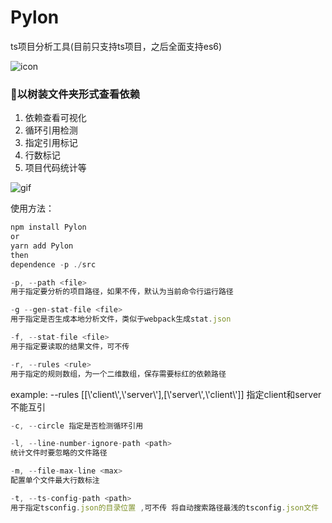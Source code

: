 # Pylon

ts项目分析工具(目前只支持ts项目，之后全面支持es6)

![icon](http://p0.meituan.net/dpgroup/243596a4048a4d9f7f00c8a6f11fb18b3131.png)


### 以树装文件夹形式查看依赖

1. 依赖查看可视化
3. 循环引用检测
4. 指定引用标记
2. 行数标记
5. 项目代码统计等

![gif](http://p1.meituan.net/dpgroup/7979e2d96f33ad2dd3bb01dacbec0ad84932521.gif)

使用方法：

```js
npm install Pylon
or
yarn add Pylon
then
dependence -p ./src
```


 ```js
-p, --path <file>
用于指定要分析的项目路径，如果不传，默认为当前命令行运行路径
 ```

 ```js
-g --gen-stat-file <file>
用于指定是否生成本地分析文件，类似于webpack生成stat.json
 ```

 ```js
-f, --stat-file <file>
用于指定要读取的结果文件，可不传
 ```

 ```js
 -r, --rules <rule>
 用于指定的规则数组，为一个二维数组，保存需要标红的依赖路径
 ```
  example: --rules [[\\'client\\',\\'server\\'],[\\'server\\',\\'client\\']]
  指定client和server不能互引


```js
-c, --circle 指定是否检测循环引用
```

```js
-l, --line-number-ignore-path <path>
统计文件时要忽略的文件路径
```

```js
-m, --file-max-line <max>
配置单个文件最大行数标注
```

```js
-t, --ts-config-path <path>
用于指定tsconfig.json的目录位置 ,可不传 将自动搜索路径最浅的tsconfig.json文件
```
